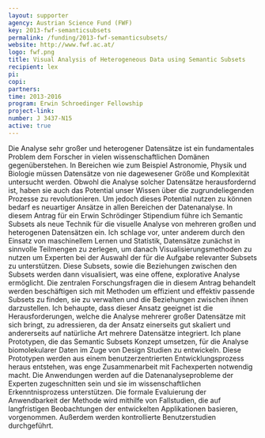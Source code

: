 ```yaml
---
layout: supporter
agency: Austrian Science Fund (FWF)
key: 2013-fwf-semanticsubsets
permalink: /funding/2013-fwf-semanticsubsets/
website: http://www.fwf.ac.at/
logo: fwf.png
title: Visual Analysis of Heterogeneous Data using Semantic Subsets
recipient: lex
pi:
copi:
partners:
time: 2013-2016
program: Erwin Schroedinger Fellowship
project-link: 
number: J 3437-N15
active: true
---
```

Die Analyse sehr großer und heterogener Datensätze ist ein fundamentales Problem dem Forscher in vielen wissenschaftlichen Domänen gegenüberstehen. In Bereichen wie zum Beispiel Astronomie, Physik und Biologie müssen Datensätze von nie dagewesener Größe und Komplexität untersucht werden. Obwohl die Analyse solcher Datensätze herausfordernd ist, haben sie auch das Potential unser Wissen über die zugrundeliegenden Prozesse zu revolutionieren. Um jedoch dieses Potential nutzen zu können bedarf es neuartiger Ansätze in allen Bereichen der Datenanalyse. In diesem Antrag für ein Erwin Schrödinger Stipendium führe ich Semantic Subsets als neue Technik für die visuelle Analyse von mehreren großen und heterogenen Datensätzen ein. Ich schlage vor, unter anderem durch den Einsatz von maschinellem Lernen und Statistik, Datensätze zunächst in sinnvolle Teilmengen zu zerlegen, um danach Visualisierungsmethoden zu nutzen um Experten bei der Auswahl der für die Aufgabe relevanter Subsets zu unterstützen. Diese Subsets, sowie die Beziehungen zwischen den Subsets werden dann visualisiert, was eine offene, explorative Analyse ermöglicht. Die zentralen Forschungsfragen die in diesem Antrag behandelt werden beschäftigen sich mit Methoden um effizient und effektiv passende Subsets zu finden, sie zu verwalten und die Beziehungen zwischen ihnen darzustellen. Ich behaupte, dass dieser Ansatz geeignet ist die Herausforderungen, welche die Analyse mehrerer großer Datensätze mit sich bringt, zu adressieren, da der Ansatz einerseits gut skaliert und andererseits auf natürliche Art mehrere Datensätze integriert. Ich plane Prototypen, die das Semantic Subsets Konzept umsetzen, für die Analyse biomolekularer Daten im Zuge von Design Studien zu entwickeln. Diese Prototypen werden aus einem benutzerzentrierten Entwicklungsprozess heraus entstehen, was enge Zusammenarbeit mit Fachexperten notwendig macht. Die Anwendungen werden auf die Datenanalyseprobleme der Experten zugeschnitten sein und sie im wissenschaftlichen Erkenntnisprozess unterstützen. Die formale Evaluierung der Anwendbarkeit der Methode wird mithilfe von Fallstudien, die auf langfristigen Beobachtungen der entwickelten Applikationen basieren, vorgenommen. Außerdem werden kontrollierte Benutzerstudien durchgeführt. 